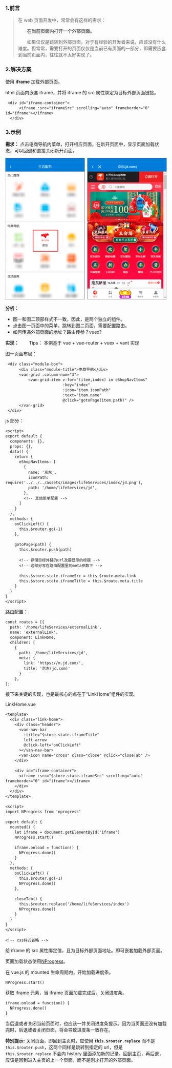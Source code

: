 ### 1.前言

> 在 web 页面开发中，常常会有这样的需求：<br>
>
> &emsp;&emsp;**在当前页面内打开一个外部页面。**<br>
>
> &emsp;&emsp;如果仅仅是跳转到外部页面，对于有经验的开发者来说，应该没有什么难度。但常常，需要打开的页面仅仅是当前已有页面的一部分，即需要嵌套到当前页面内，往往就不太好实现了。

### 2.解决方案

使用 **iframe** 加载外部页面。

html 页面内嵌套 iframe，并将 iframe 的 src 属性绑定为目标外部页面链接。

```
 <div id="iframe-container">
      <iframe :src="iframeSrc" scrolling="auto" frameborder="0" id="iframe"></iframe>
  </div>
```

### 3.示例

**需求：** 点击电商导航内菜单，打开相应页面，在新开页面中，显示页面加载状态，可以回退和直接关闭新开页面。

![iframe-example.png](../images/iframe-example.png)

**分析：**

- 图一和图二顶部样式不一致，因此，是两个独立的组件。
- 点击图一页面中的菜单，跳转到图二页面，需要配置路由。
- 如何传递外部页面的地址？路由传参？vuex?

**实现：**
&emsp;&emsp;Tips： 本例基于 vue + vue-router + vuex + vant 实现

图一页面布局：

```
 <div class="module-box">
      <div class="module-title">电商导航</div>
      <van-grid :column-num="3">
          <van-grid-item v-for="(item,index) in eShopNavItems"
                         :key="index"
                         :icon="item.iconPath"
                         :text="item.name"
                         @click="gotoPage(item.path)" />
      </van-grid>
 </div>
```

js 部分：

```
<script>
export default {
  components: {},
  props: {},
  data() {
    return {
      eShopNavItems: [
        {
          name: '京东',
          iconPath: require('../../../assets/images/lifeServices/index/jd.png'),
          path: '/home/lifeServices/jd',
        },
        <!-- 其他菜单配置 -->
      ]
    }
  },
  methods: {
    onClickLeft() {
      this.$router.go(-1)
    },

    gotoPage(path) {
      this.$router.push(path)

      <!-- 存储目标外链的url及要显示的标题 -->
      <!-- 这部分写在路由配置里的meta参数下 -->

      this.$store.state.iframeSrc = this.$route.meta.link
      this.$store.state.iframeTitle = this.$route.meta.title
    }
  }
}
</script>

```

路由配置：

```
const routes = [{
  path: '/home/lifeServices/externalLink',
  name: 'externalLink',
  component: LinkHome,
  children: [
    {
      path: '/home/lifeServices/jd',
      meta: {
        link: 'https://m.jd.com/',
        title: '京东(jd.com)'
      }
    },
];
```

接下来关键的实现，也是最核心的点在于“LinkHome”组件的实现。

LinkHome.vue

```
<template>
  <div class="link-home">
    <div class="header">
      <van-nav-bar
        :title="$store.state.iframeTitle"
        left-arrow
        @click-left="onClickLeft"
      ></van-nav-bar>
      <van-icon name="cross" class="close" @click="closeTab" />
    </div>

    <div id="iframe-container">
      <iframe :src="$store.state.iframeSrc" scrolling="auto" frameborder="0" id="iframe"></iframe>
    </div>
  </div>
</template>

<script>
import NProgress from 'nprogress'

export default {
  mounted() {
    let iframe = document.getElementById('iframe')
    NProgress.start()

    iframe.onload = function() {
      NProgress.done()
    }
  },
  methods: {
    onClickLeft() {
      this.$router.go(-1)
      NProgress.done()
    },

    closeTab() {
      this.$router.replace('/home/lifeServices/index')
      NProgress.done()
    }
  }
}
</script>

<!-- css样式省略 -->

```

给 iframe 的 src 属性绑定值，且为目标外部页面地址。即可嵌套加载外部页面。

页面加载状态使用[NProgress](https://github.com/rstacruz/nprogress)。

在 vue.js 的 mounted 生命周期内，开始加载进度条。

```
NProgress.start()
```

获取 iframe 元素，当 iframe 页面加载完成后，关闭进度条。

```
iframe.onload = function() {
  NProgress.done()
}
```

当后退或者关闭当前页面时，也应该一并关闭进度条提示。因为当页面还没有加载完时，后退或者关闭页面，将会导致进度条一致存在。

**特别提示:** 关闭页面，即回到主页时，应使用 **`this.$router.replace`** 而不是 `this.$router.push`，这两个同样是跳转到指定的 url，但是 `this.$router.replace` 不会向 history 里面添加新的记录。回到主页，再后退，应该是回到进入主页的上一个页面，而不是刚才打开的外部页面。
